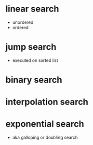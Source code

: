 # linear search
- unordered
- ordered

# jump search
- executed on sorted list

# binary search
# interpolation search

# exponential search
- aka galloping or doubling search
